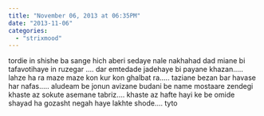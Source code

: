 ```yaml
---
title: "November 06, 2013 at 06:35PM"
date: "2013-11-06"
categories: 
  - "strixmood"
---
```


tordie in shishe ba sange hich aberi sedaye nale nakhahad dad miane bi tafavotihaye in ruzegar .... dar emtedade jadehaye bi payane khazan..... lahze ha ra maze maze kon kur kon ghalbat ra..... taziane bezan bar havase har nafas..... aludeam be jonun avizane budani be name mostaare zendegi khaste az sokute asemane tabriz.... khaste az hafte hayi ke be omide shayad ha gozasht negah haye lakhte shode.... tyto

